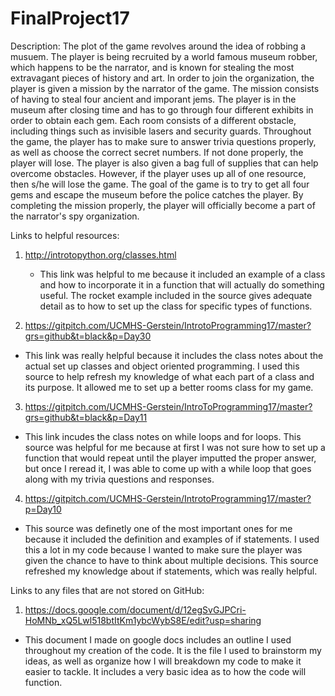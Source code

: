 # FinalProject17
 
Description:
  The plot of the game revolves around the idea of robbing a musuem. The player is being recruited by a world famous museum robber,
which happens to be the narrator, and is known for stealing the most extravagant pieces of history and art. In order to join the 
organization, the player is given a mission by the narrator of the game. The mission consists of having to steal four ancient and 
imporant jems. The player is in the museum after closing time and has to go through four different exhibits in order to obtain each 
gem. Each room consists of a different obstacle, including things such as invisible lasers and security guards. Throughout the 
game, the player has to make sure to answer trivia questions properly, as well as choose the correct secret numbers. If not done
properly, the player will lose. The player is also given a bag full of supplies that can help overcome obstacles. However, if the
player uses up all of one resource, then s/he will lose the game. The goal of the game is to try to get all four gems and escape 
the museum before the police catches the player. By completing the mission properly, the player will officially become a part of
the narrator's spy organization.

Links to helpful resources:
1) http://introtopython.org/classes.html
   - This link was helpful to me because it included an example of a class and how to incorporate it in a function that will 
actually do something useful. The rocket example included in the source gives adequate detail as to how to set up the class for 
specific types of functions. 

2) https://gitpitch.com/UCMHS-Gerstein/IntrotoProgramming17/master?grs=github&t=black&p=Day30
  - This link was really helpful because it includes the class notes about the actual set up classes and object oriented
programming. I used this source to help refresh my knowledge of what each part of a class and its purpose. It allowed me to set
up a better rooms class for my game.

3) https://gitpitch.com/UCMHS-Gerstein/IntroToProgramming17/master?grs=github&t=black&p=Day11
  - This link incudes the class notes on while loops and for loops. This source was helpful for me because at first I was not sure
how to set up a function that would repeat until the player imputted the proper answer, but once I reread it, I was able to come
up with a while loop that goes along with my trivia questions and responses. 

4) https://gitpitch.com/UCMHS-Gerstein/IntrotoProgramming17/master?p=Day10
  - This source was definetly one of the most important ones for me because it included the definition and examples of if 
statements. I used this a lot in my code because I wanted to make sure the player was given the chance to have to think about
multiple decisions. This source refreshed my knowledge about if statements, which was really helpful. 

Links to any files that are not stored on GitHub:
1) https://docs.google.com/document/d/12egSvGJPCri-HoMNb_xQ5Lwl518btItKm1ybcWybS8E/edit?usp=sharing
  - This document I made on google docs includes an outline I used throughout my creation of the code. It is the file I used to
brainstorm my ideas, as well as organize how I will breakdown my code to make it easier to tackle. It includes a very basic idea
as to how the code will function. 
